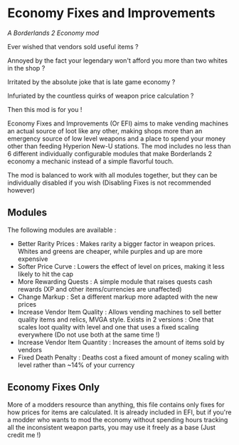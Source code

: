 # Economy Fixes and Improvements

*A Borderlands 2 Economy mod*

Ever wished that vendors sold useful items ?

Annoyed by the fact your legendary won't afford you more than two whites in the shop ?

Irritated by the absolute joke that is late game economy ?

Infuriated by the countless quirks of weapon price calculation ?


Then this mod is for you !

Economy Fixes and Improvements (Or EFI) aims to make vending machines an actual source of loot like any other, making shops more than an emergency source of low level weapons and a place to spend your money other than feeding Hyperion New-U stations. The mod includes no less than 6 different individually configurable modules that make Borderlands 2 economy a mechanic instead of a simple flavorful touch.

The mod is balanced to work with all modules together, but they can be individually disabled if you wish (Disabling Fixes is not recommended however)

## Modules

The following modules are available :

- Better Rarity Prices : Makes rarity a bigger factor in weapon prices. Whites and greens are cheaper, while purples and up are more expensive
- Softer Price Curve : Lowers the effect of level on prices, making it less likely to hit the cap
- More Rewarding Quests : A simple module that raises quests cash rewards (XP and other items/currencies are unaffected)
- Change Markup : Set a different markup more adapted with the new prices
- Increase Vendor Item Quality : Allows vending machines to sell better quality items and relics, MVGA style. Exists in 2 versions : One that scales loot quality with level and one that uses a fixed scaling everywhere (Do not use both at the same time !)
- Increase Vendor Item Quantity : Increases the amount of items sold by vendors
- Fixed Death Penalty : Deaths cost a fixed amount of money scaling with level rather than ~14% of your currency

## Economy Fixes Only

More of a modders resource than anything, this file contains only fixes for how prices for items are calculated. It is already included in EFI, but if you're a modder who wants to mod the economy without spending hours tracking all the inconsistent weapon parts, you may use it freely as a base (Just credit me !)

